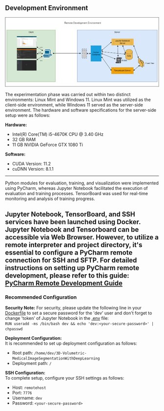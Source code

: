 ## Development Environment

<p align="center">
  <img src="../reports/figures/devenv_diagram.jpeg"/>
</p>

The experimentation phase was carried out within two distinct environments: Linux Mint and Windows 11. Linux Mint was utilized as the client-side environment, while Windows 11 served as the server-side environment. The hardware and software specifications for the server-side setup were as follows:

**Hardware:**
- Intel(R) Core(TM) i5-4670K CPU @ 3.40 GHz
- 32 GB RAM
- 11 GB NVIDIA GeForce GTX 1080 Ti

**Software:**
- CUDA Version: 11.2
- cuDNN Version: 8.1.1

---

Python modules for evaluation, training, and visualization were implemented using PyCharm, whereas Jupyter Notebook facilitated the execution of evaluation and training processes. TensorBoard was used for real-time monitoring and analysis of training progress.

Jupyter Notebook, TensorBoard, and SSH services have been launched using Docker. Jupyter Notebook and Tensorboard can be accessible via Web Browser. However, to utilize a remote interpreter and project directory, it's essential to configure a PyCharm remote connection for SSH and SFTP.
For detailed instructions on setting up PyCharm remote development, please refer to this guide: [PyCharm Remote Development Guide](https://medium.com/@erikhallstrm/work-remotely-with-pycharm-tensorflow-and-ssh-c60564be862d)
---
### Recommended Configuration
**Security Note:** For security, please update the following line in your [Dockerfile](Dockerfile.devenv) to set a secure password for the 'dev' user and don't forget to change 'token' of Jupyter Notebook in the [.env](../.env) file:\
`RUN useradd -ms /bin/bash dev && echo 'dev:<your-secure-password>' | chpasswd`

**Deployment Configuration:**\
It is recommended to set up deployment configuration as follows:
- Root path: `/home/dev/3D-Volumetric-MedicalImageSegmentationWithDeepLearning`
- Deployment path: `/`

**SSH Configuration:**\
To complete setup, configure your SSH settings as follows:
- Host: `remotehost`
- Port: `7776`
- Username: `dev`
- Password: `<your-secure-password>`
